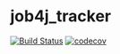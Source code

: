 # job4j_tracker

[![Build Status](https://travis-ci.com/Vitalijvictor/job4j_tracker.svg?branch=master)](https://travis-ci.com/Vitalijvictor/job4j_tracker)
[![codecov](https://codecov.io/gh/Vitalijvictor/job4j_tracker/branch/master/graph/badge.svg?token=QXZGH8WE45)](https://codecov.io/gh/Vitalijvictor/job4j_tracker)